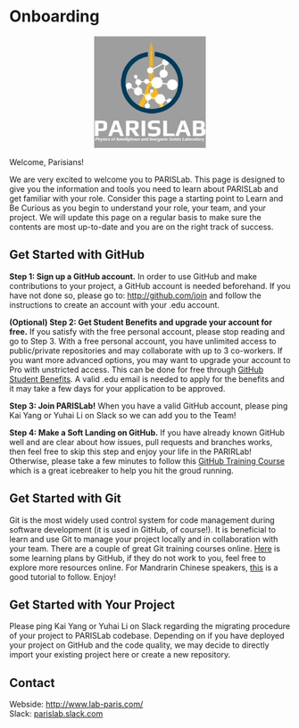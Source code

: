 # Onboarding 
<center><img src="logo.jpeg"></center>

Welcome, Parisians!

We are very excited to welcome you to PARISLab. This page is designed to give you the information and tools you need to learn about PARISLab and get familiar with your role. Consider this page a starting point to Learn and Be Curious as you begin to understand your role, your team, and your project. We will update this page on a regular basis to make sure the contents are most up-to-date and you are on the right track of success.    

## Get Started with GitHub

<b>Step 1: Sign up a GitHub account.</b> 
In order to use GitHub and make contributions to your project, a GitHub account is needed beforehand. If you have not done so, please go to: http://github.com/join and follow the instructions to create an account with your .edu account.

<b>(Optional) Step 2: Get Student Benefits and upgrade your account for free.</b> If you satisfy with the free personal account, please stop reading and go to Step 3. With a free personal account, you have unlimited access to public/private repositories and may collaborate with up to 3 co-workers. If you want more advanced options, you may want to upgrade your account to Pro with unstricted access. This can be done for free through [GitHub Student Benefits](https://education.github.com/students). A valid .edu email is needed to apply for the benefits and it may take a few days for your application to be approved.

<b>Step 3: Join PARISLab!</b> When you have a valid GitHub account, please ping Kai Yang or Yuhai Li on Slack so we can add you to the Team!

<b>Step 4: Make a Soft Landing on GitHub.</b> If you have already known GitHub well and are clear about how issues, pull requests and branches works, then feel free to skip this step and enjoy your life in the PARIRLab! Otherwise, please take a few minutes to follow this [GitHub Training Course](https://lab.github.com/githubtraining/introduction-to-github) which is a great icebreaker to help you hit the groud running.

## Get Started with Git
Git is the most widely used control system for code management during software development (it is used in GitHub, of course!). It is beneficial to learn and use Git to manage your project locally and in collaboration with your team. There are a couple of great Git training courses online. [Here](https://try.github.io/) is some learning plans by GitHub, if they do not work to you, feel free to explore more resources online. For Mandrarin Chinese speakers, [this](https://www.lanqiao.cn/courses/1035) is a good tutorial to follow. Enjoy!

## Get Started with Your Project
Please ping Kai Yang or Yuhai Li on Slack regarding the migrating procedure of your project to PARISLab codebase. Depending on if you have deployed your project on GitHub and the code quality, we may decide to directly import your existing project here or create a new repository.

## Contact
Webside: http://www.lab-paris.com/    
Slack: [parislab.slack.com](https://parislab.slack.com)
